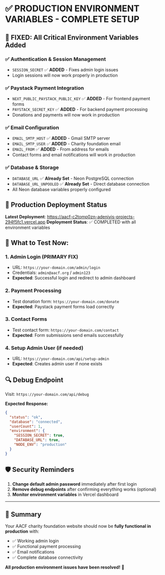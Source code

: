# ✅ PRODUCTION ENVIRONMENT VARIABLES - COMPLETE SETUP

## 🎯 **FIXED: All Critical Environment Variables Added**

### ✅ **Authentication & Session Management**

- `SESSION_SECRET` ✅ **ADDED** - Fixes admin login issues
- Login sessions will now work properly in production

### ✅ **Paystack Payment Integration**

- `NEXT_PUBLIC_PAYSTACK_PUBLIC_KEY` ✅ **ADDED** - For frontend payment forms
- `PAYSTACK_SECRET_KEY` ✅ **ADDED** - For backend payment processing
- Donations and payments will now work in production

### ✅ **Email Configuration**

- `EMAIL_SMTP_HOST` ✅ **ADDED** - Gmail SMTP server
- `EMAIL_SMTP_USER` ✅ **ADDED** - Charity foundation email
- `EMAIL_FROM` ✅ **ADDED** - From address for emails
- Contact forms and email notifications will work in production

### ✅ **Database & Storage**

- `DATABASE_URL` ✅ **Already Set** - Neon PostgreSQL connection
- `DATABASE_URL_UNPOOLED` ✅ **Already Set** - Direct database connection
- All Neon database variables properly configured

## 🚀 **Production Deployment Status**

**Latest Deployment**: https://aacf-c2tomp0zn-adeniyis-projects-294f5fc1.vercel.app
**Deployment Status**: ✅ COMPLETED with all environment variables

## 🔧 **What to Test Now:**

### 1. Admin Login (PRIMARY FIX)

- URL: `https://your-domain.com/admin/login`
- Credentials: `admin@aacf.org` / `admin123`
- **Expected**: Successful login and redirect to admin dashboard

### 2. Payment Processing

- Test donation form: `https://your-domain.com/donate`
- **Expected**: Paystack payment forms load correctly

### 3. Contact Forms

- Test contact form: `https://your-domain.com/contact`
- **Expected**: Form submissions send emails successfully

### 4. Setup Admin User (if needed)

- URL: `https://your-domain.com/api/setup-admin`
- **Expected**: Creates admin user if none exists

## 🔍 **Debug Endpoint**

Visit: `https://your-domain.com/api/debug`

**Expected Response:**

```json
{
  "status": "ok",
  "database": "connected",
  "userCount": 1,
  "environment": {
    "SESSION_SECRET": true,
    "DATABASE_URL": true,
    "NODE_ENV": "production"
  }
}
```

## 🛡️ **Security Reminders**

1. **Change default admin password** immediately after first login
2. **Remove debug endpoints** after confirming everything works (optional)
3. **Monitor environment variables** in Vercel dashboard

---

## 🎉 **Summary**

Your AACF charity foundation website should now be **fully functional in production** with:

- ✅ Working admin login
- ✅ Functional payment processing
- ✅ Email notifications
- ✅ Complete database connectivity

**All production environment issues have been resolved!** 🚀
